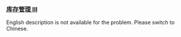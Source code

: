 ### [库存管理 III](https://leetcode.com/problems/zui-xiao-de-kge-shu-lcof)

English description is not available for the problem. Please switch to Chinese.
